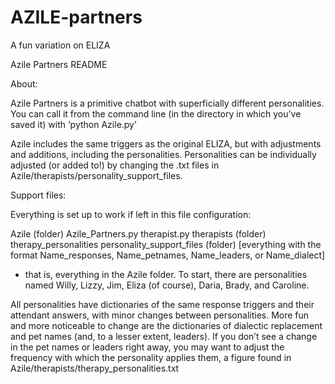 # AZILE-partners
A fun variation on ELIZA

Azile Partners README

About:

Azile Partners is a primitive chatbot with superficially different personalities. You can call it from the command line (in the directory in which you’ve saved it) with ‘python Azile.py’ 

Azile includes the same triggers as the original ELIZA, but with adjustments and additions, including the personalities. Personalities can be individually adjusted (or added to!) by changing the .txt files in Azile/therapists/personality_support_files. 

Support files:

Everything is set up to work if left in this file configuration:

Azile (folder)
  Azile_Partners.py
  therapist.py
  therapists (folder)
    therapy_personalities
    personality_support_files (folder)
      [everything with the format Name_responses, Name_petnames, Name_leaders, or Name_dialect]

- that is, everything in the Azile folder. To start, there are personalities named Willy, Lizzy, Jim, Eliza (of course), Daria, Brady, and Caroline.

All personalities have dictionaries of the same response triggers and their attendant answers, with minor changes between personalities. More fun and more noticeable to change are the dictionaries of dialectic replacement and pet names (and, to a lesser extent, leaders). If you don’t see a change in the pet names or leaders right away, you may want to adjust the frequency with which the personality applies them, a figure found in Azile/therapists/therapy_personalities.txt
